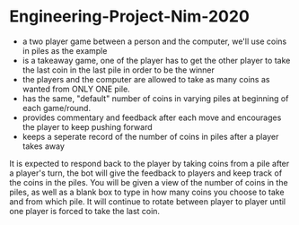 # Engineering-Project-Nim-2020
- a two player game between a person and the computer, we'll use coins
in piles as the example
- is a takeaway game, one of the player has to get the other 
player to take the last coin in the last pile in order to be the winner
- the players and the computer are allowed to take as many coins as wanted from ONLY ONE pile.
- has the same, "default" number of coins in varying piles at beginning of each game/round.
- provides commentary and feedback after each move and encourages the player to keep pushing forward
- keeps a seperate record of the number of coins in piles after a player takes away

It is expected to respond back to the player by taking coins from a pile 
after a player's turn, the bot will give the feedback to players and keep track of
the coins in the piles.
You will be given a view of the number of coins in the piles,
 as well as a blank box to type in how many coins you choose to take 
 and from which pile. It will continue to rotate between player to player until 
 one player is forced to take the last coin.
